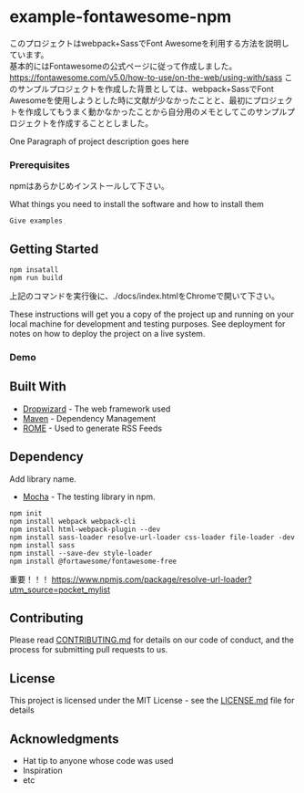 # example-fontawesome-npm
このプロジェクトはwebpack+SassでFont Awesomeを利用する方法を説明しています。  
基本的にはFontawesomeの公式ページに従って作成しました。  
https://fontawesome.com/v5.0/how-to-use/on-the-web/using-with/sass
このサンプルプロジェクトを作成した背景としては、webpack+SassでFont Awesomeを使用しようとした時に文献が少なかったことと、最初にプロジェクトを作成してもうまく動かなかったことから自分用のメモとしてこのサンプルプロジェクトを作成することとしました。


One Paragraph of project description goes here

### Prerequisites
npmはあらかじめインストールして下さい。

What things you need to install the software and how to install them

```
Give examples
```

## Getting Started
```
npm insatall
npm run build
```
上記のコマンドを実行後に、./docs/index.htmlをChromeで開いて下さい。

These instructions will get you a copy of the project up and running on your local machine for development and testing purposes. See deployment for notes on how to deploy the project on a live system.


### Demo

## Built With

* [Dropwizard](http://www.dropwizard.io/1.0.2/docs/) - The web framework used
* [Maven](https://maven.apache.org/) - Dependency Management
* [ROME](https://rometools.github.io/rome/) - Used to generate RSS Feeds

## Dependency 
Add library name.  
* [Mocha](https://www.npmjs.com/package/mocha) - The testing library in npm.  

```
npm init
npm install webpack webpack-cli
npm install html-webpack-plugin --dev
npm install sass-loader resolve-url-loader css-loader file-loader -dev
npm install sass
npm install --save-dev style-loader
npm install @fortawesome/fontawesome-free
```

重要！！！
https://www.npmjs.com/package/resolve-url-loader?utm_source=pocket_mylist

## Contributing

Please read [CONTRIBUTING.md](https://gist.github.com/PurpleBooth/b24679402957c63ec426) for details on our code of conduct, and the process for submitting pull requests to us.

## License

This project is licensed under the MIT License - see the [LICENSE.md](LICENSE.md) file for details

## Acknowledgments

* Hat tip to anyone whose code was used
* Inspiration
* etc
